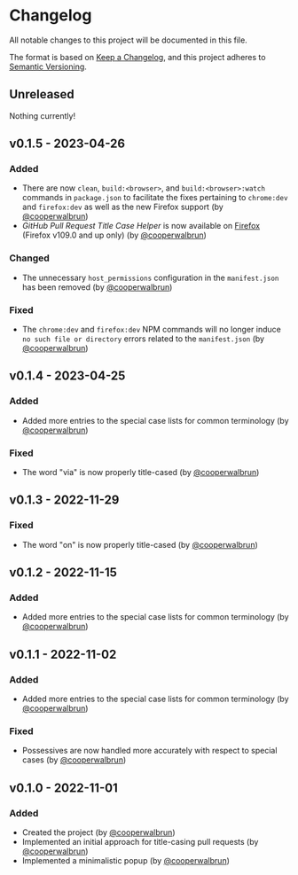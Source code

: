 # Changelog

All notable changes to this project will be documented in this file.

The format is based on [Keep a Changelog](https://keepachangelog.com/en/1.1.0/),
and this project adheres to [Semantic Versioning](https://semver.org/spec/v2.0.0.html).

## Unreleased

Nothing currently!

## v0.1.5 - 2023-04-26

### Added

* There are now `clean`, `build:<browser>`, and `build:<browser>:watch` commands in `package.json`
  to facilitate the fixes pertaining to `chrome:dev` and `firefox:dev` as well as the new Firefox
  support (by [@cooperwalbrun](https://github.com/cooperwalbrun))
* *GitHub Pull Request Title Case Helper* is now available on
  [Firefox](https://addons.mozilla.org/en-US/firefox/addon/pull-request-title-case) (Firefox v109.0
  and up only) (by [@cooperwalbrun](https://github.com/cooperwalbrun))

### Changed

* The unnecessary `host_permissions` configuration in the `manifest.json` has been removed
  (by [@cooperwalbrun](https://github.com/cooperwalbrun))

### Fixed

* The `chrome:dev` and `firefox:dev` NPM commands will no longer induce `no such file or directory`
  errors related to the `manifest.json` (by [@cooperwalbrun](https://github.com/cooperwalbrun))

## v0.1.4 - 2023-04-25

### Added

* Added more entries to the special case lists for common terminology (by
  [@cooperwalbrun](https://github.com/cooperwalbrun))

### Fixed

* The word "via" is now properly title-cased (by [@cooperwalbrun](https://github.com/cooperwalbrun))

## v0.1.3 - 2022-11-29

### Fixed

* The word "on" is now properly title-cased (by [@cooperwalbrun](https://github.com/cooperwalbrun))

## v0.1.2 - 2022-11-15

### Added

* Added more entries to the special case lists for common terminology (by
  [@cooperwalbrun](https://github.com/cooperwalbrun))

## v0.1.1 - 2022-11-02

### Added

* Added more entries to the special case lists for common terminology (by
  [@cooperwalbrun](https://github.com/cooperwalbrun))

### Fixed

* Possessives are now handled more accurately with respect to special cases (by
  [@cooperwalbrun](https://github.com/cooperwalbrun))

## v0.1.0 - 2022-11-01

### Added

* Created the project (by [@cooperwalbrun](https://github.com/cooperwalbrun))
* Implemented an initial approach for title-casing pull requests (by
  [@cooperwalbrun](https://github.com/cooperwalbrun))
* Implemented a minimalistic popup (by [@cooperwalbrun](https://github.com/cooperwalbrun))
